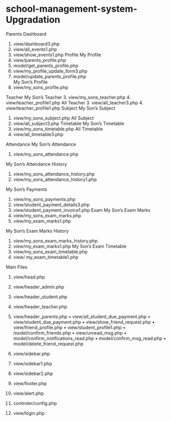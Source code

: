 # school-management-system-Upgradation

Parents
Dashboard
1.	view/dashboard3.php
2.	view/all_events1.php
3.	view/show_events1.php
Profile
	My Profile
1.	view/parents_profile.php
2.	model/get_parents_profile.php
3.	view/my_profile_update_form3.php
4.	model/update_parents_profile.php	
	My Son’s Profile
1.	view/my_sons_profile.php

Teacher
	My Son’s Teacher
3.	view/my_sons_teacher.php
4.	view/teacher_profile1.php
All Teacher
3.	view/all_teacher3.php
4.	view/teacher_profile1.php
Subject
	My Son’s Subject
1.	view/my_sons_subject.php
All Subject
1.	view/all_subject3.php
Timetable
	My Son’s Timetable
1.	view/my_sons_timetable.php
All Timetable
1.	view/all_timetable3.php



Attendance
My Son’s  Attendance
1.	view/my_sons_attendance.php
 
My Son’s  Attendance History
1.	view/my_sons_attendance_history.php
2.	view/my_sons_attendance_history1.php

My Son’s Payments
1.	view/my_sons_payments.php
2.	view/student_payment_details3.php
3.	view/student_payment_invoice1.php
Exam
	My Son’s Exam Marks
1.	view/my_sons_exam_marks.php
2.	view/my_exam_marks1.php

My Son’s Exam Marks History
1.	view/my_sons_exam_marks_history.php
2.	view/my_exam_marks1.php
My Son’s Exam Timetable
1.	view/my_sons_exam_timetable.php
2.	view/ my_exam_timetable1.php


Main Files
1.	view/head.php
2.	view/header_admin.php
3.	view/header_student.php
4.	view/header_teacher.php
5.	view/header_parents.php
•	view/all_student_due_payment.php
•	view/student_due_payment.php
•	view/show_friend_request.php
•	view/friend_profile.php
•	view/student_profile1.php
•	model/confirm_friends.php
•	view/unread_msg.php
•	model/confirm_notifications_read.php
•	model/confirm_msg_read.php
•	model/delete_friend_request.php

6.	view/sidebar.php
7.	view/sidebar1.php
8.	view/sidebar2.php
9.	view/footer.php
10.	view/alert.php
11.	controler/config.php
12.	view/login.php
